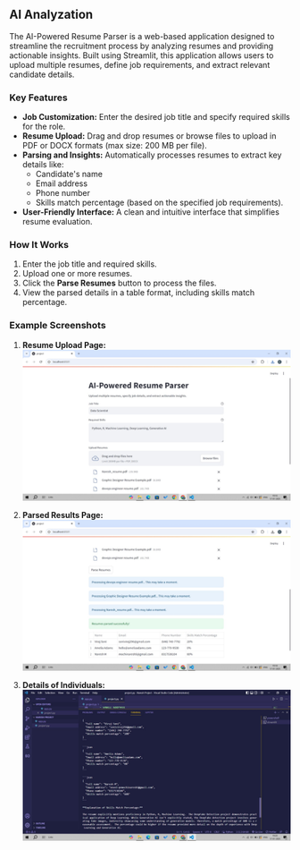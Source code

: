 
## AI Analyzation

The AI-Powered Resume Parser is a web-based application designed to streamline the recruitment process by analyzing resumes and providing actionable insights. Built using Streamlit, this application allows users to upload multiple resumes, define job requirements, and extract relevant candidate details.


### Key Features
- **Job Customization:** Enter the desired job title and specify required skills for the role.
- **Resume Upload:** Drag and drop resumes or browse files to upload in PDF or DOCX formats (max size: 200 MB per file).
- **Parsing and Insights:** Automatically processes resumes to extract key details like:
  - Candidate's name
  - Email address
  - Phone number
  - Skills match percentage (based on the specified job requirements).
- **User-Friendly Interface:** A clean and intuitive interface that simplifies resume evaluation.


### How It Works
1. Enter the job title and required skills.
2. Upload one or more resumes.
3. Click the **Parse Resumes** button to process the files.
4. View the parsed details in a table format, including skills match percentage.

### Example Screenshots

1. **Resume Upload Page:**
   ![Resume Upload Page](https://github.com/Naresh055/ai_resume_parsing/blob/main/Upload%20Resume.jpeg?raw=true)


2. **Parsed Results Page:**
   ![Parsed Results Page](https://github.com/Naresh055/ai_resume_parsing/blob/main/Parsed%20Results.jpeg?raw=true)

2. **Details of Individuals:**
   ![Parsed Results Page](https://github.com/Naresh055/ai_resume_parsing/blob/main/Deatils.jpeg?raw=true)
